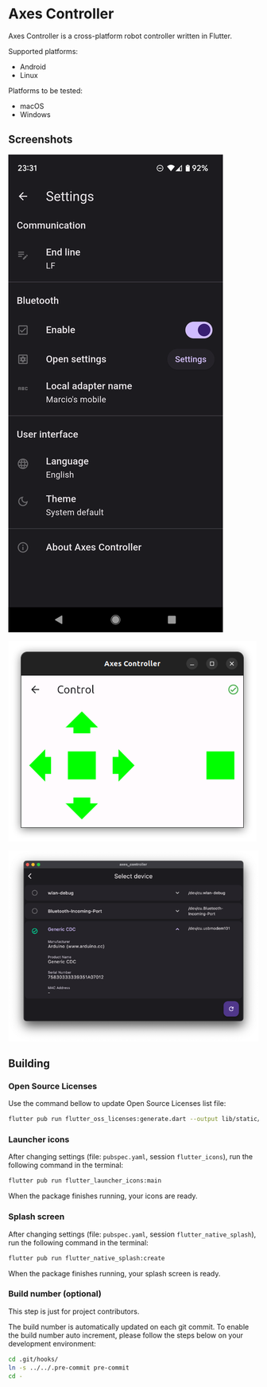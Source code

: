 # Axes Controller

Axes Controller is a cross-platform robot controller written in Flutter.

Supported platforms:

- Android
- Linux

Platforms to be tested:

- macOS
- Windows

## Screenshots

![Configuration on Android](/docs/screenshot_android.png "Configuration on Android")

![Controlling device on Ubuntu Linux](/docs/screenshot_linux.png "Controlling device on Ubuntu Linux")

![Selecting device on macOS](/docs/screenshot_macos.png "Selecting device on macOS")

## Building

### Open Source Licenses

Use the command bellow to update Open Source Licenses list file:

``` sh
flutter pub run flutter_oss_licenses:generate.dart --output lib/static/oss_licenses.dart
```

### Launcher icons

After changing settings (file: `pubspec.yaml`, session `flutter_icons`), run the following command in the terminal:

``` sh
flutter pub run flutter_launcher_icons:main
```

When the package finishes running, your icons are ready.

### Splash screen

After changing settings (file: `pubspec.yaml`, session `flutter_native_splash`), run the following command in the terminal:

``` sh
flutter pub run flutter_native_splash:create
```

When the package finishes running, your splash screen is ready.

### Build number (optional)

This step is just for project contributors.

The build number is automatically updated on each git commit.
To enable the build number auto increment, please follow the steps below on your development environment:

``` sh
cd .git/hooks/
ln -s ../../.pre-commit pre-commit
cd -
```

